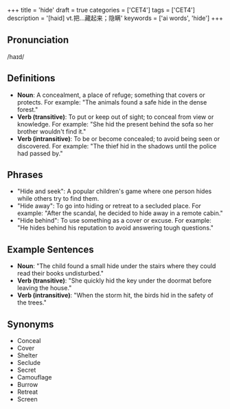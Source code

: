 +++
title = 'hide'
draft = true
categories = ['CET4']
tags = ['CET4']
description = '[haid] vt.把…藏起来；隐瞒'
keywords = ['ai words', 'hide']
+++

## Pronunciation
/haɪd/

## Definitions
- **Noun**: A concealment, a place of refuge; something that covers or protects. For example: "The animals found a safe hide in the dense forest."
- **Verb (transitive)**: To put or keep out of sight; to conceal from view or knowledge. For example: "She hid the present behind the sofa so her brother wouldn't find it."
- **Verb (intransitive)**: To be or become concealed; to avoid being seen or discovered. For example: "The thief hid in the shadows until the police had passed by."

## Phrases
- "Hide and seek": A popular children's game where one person hides while others try to find them.
- "Hide away": To go into hiding or retreat to a secluded place. For example: "After the scandal, he decided to hide away in a remote cabin."
- "Hide behind": To use something as a cover or excuse. For example: "He hides behind his reputation to avoid answering tough questions."

## Example Sentences
- **Noun**: "The child found a small hide under the stairs where they could read their books undisturbed."
- **Verb (transitive)**: "She quickly hid the key under the doormat before leaving the house."
- **Verb (intransitive)**: "When the storm hit, the birds hid in the safety of the trees."

## Synonyms
- Conceal
- Cover
- Shelter
- Seclude
- Secret
- Camouflage
- Burrow
- Retreat
- Screen
